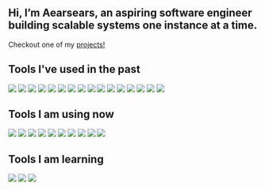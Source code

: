 ## Hi, I’m Aearsears, an aspiring software engineer building scalable systems one instance at a time.

Checkout one of my [projects!](https://maple-exchange.netlify.app/)

## Tools I've used in the past
<img src="https://img.shields.io/badge/-Python-blue?style=flat&logo=python&logoColor=white"> <img src="http://img.shields.io/badge/-Java-F89820?style=flat&logo=java&logoColor=white"> <img src="https://img.shields.io/badge/-C-659ad2?style=flat&logo=c%2B%2B&logoColor=ffffff"> <img src="https://img.shields.io/badge/-JavaScript-eed718?style=flat&logo=javascript&logoColor=ffffff"> <img src="https://img.shields.io/badge/-NodeJs-3C873A?style=flat&logo=Node.js&logoColor=white"> <img src="https://img.shields.io/badge/-ExpressJs-787878?style=flat"> <img src="https://img.shields.io/badge/-NextJs-fff?style=flat&logo=next.js&logoColor=000"> <img src = "https://img.shields.io/badge/-HTML5-E34F26?style=flat&logo=html5&logoColor=white"> <img src = "https://img.shields.io/badge/-CSS3-1572B6?style=flat&logo=css3&logoColor=white"> <img src="https://img.shields.io/badge/-Sass-cc6699?style=flat&logo=sass&logoColor=ffffff"> <img src="https://img.shields.io/badge/-Bootstrap-563D7C?style=flat&logo=bootstrap&logoColor=white"> <img src="https://img.shields.io/badge/-Material Design-lightgrey?style=flat&logo=materialdesign&logoColor=white"> <img src="http://img.shields.io/badge/-Heroku-430098?style=flat&logo=heroku&logoColor=white"> <img src="http://img.shields.io/badge/-Vercel-black?style=flat&logo=vercel&logoColor=white"> <img src="http://img.shields.io/badge/-Netlify-blue?style=flat&logo=netlify&logoColor=white"> <img src="http://img.shields.io/badge/-Amazon AWS-F89820?style=flat&logo=amazonaws&logoColor=white">

## Tools I am using now
<img src="https://img.shields.io/badge/-React-blue?style=flat&logo=react&logoColor=white"> <img src = "https://img.shields.io/badge/-Angular-red?style=flat&logo=angular&logoColor=white"> <img src="https://img.shields.io/badge/-Typescript-3178C6?style=flat&logo=typescript&logoColor=ffffff"> <img src="https://img.shields.io/badge/-GraphQL-e535ab?style=flat&logo=graphql&logoColor=FFFFFF"> <img src="https://img.shields.io/badge/-TypeORM-5A0FC8?style=flat"> <img src="https://img.shields.io/badge/-PostgreSQL-blue?style=flat&logo=postgresql&logoColor=white"> <img src="https://img.shields.io/badge/django-%23092E20.svg?style=flat&logo=django&logoColor=white"> <img src="https://img.shields.io/badge/-SQLite-blue?style=flat&logo=sqlite&logoColor=white"> <img src="http://img.shields.io/badge/-VS%20Code-007ACC?style=flat&logo=visual%20studio%20code&logoColor=white"> <img src="http://img.shields.io/badge/-Git-F1502F?style=flat&logo=git&logoColor=FFFFFF">



## Tools I am learning
<img src="https://img.shields.io/badge/-Haskell-blueviolet?style=flat&logo=Haskell&logoColor=white"> <img src="https://img.shields.io/badge/-MongoDB-4DB33D?style=flat&logo=mongodb&logoColor=FFFFFF"> <img src="https://img.shields.io/badge/-Vim-4DB33D?style=flat&logo=vim&logoColor=FFFFFF">


<!---
Aearsears/Aearsears is a ✨ special ✨ repository because its `README.md` (this file) appears on your GitHub profile.
You can click the Preview link to take a look at your changes.
--->
